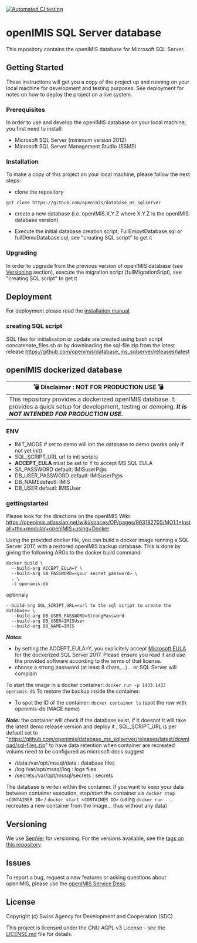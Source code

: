 [![Automated CI testing](https://github.com/openimis/database_ms_sqlserver/actions/workflows/openmis-module-test.yml/badge.svg?branch=develop)](https://github.com/openimis/database_ms_sqlserver/actions/workflows/openmis-module-test.yml)
# openIMIS SQL Server database

This repository contains the openIMIS database for Microsoft SQL Server.

## Getting Started

These instructions will get you a copy of the project up and running on your local machine for development and testing purposes. See deployment for notes on how to deploy the project on a live system.

### Prerequisites

In order to use and develop the openIMIS database on your local machine, you first need to install:

* Microsoft SQL Server (minimum version 2012)
* Microsoft SQL Server Management Studio (SSMS)

### Installation

To make a copy of this project on your local machine, please follow the next steps:

* clone the repository

```
git clone https://github.com/openimis/database_ms_sqlserver
```

* create a new database (i.e. openIMIS.X.Y.Z where X.Y.Z is the openIMIS database version)

* Execute the initial database creation script; FullEmpytDatabase.sql or fullDemoDatabase.sql, see "creating SQL script" to get it

### Upgrading

In order to upgrade from the previous version of openIMIS database (see [Versioning](#versioning) section), execute the migration script (fullMigrationSript), see "creating SQL script" to get it

## Deployment

For deployment please read the [installation manual](http://openimis.readthedocs.io/en/latest/web_application_installation.html).

<!--## Contributing

Please read [CONTRIBUTING.md](https://gist.github.com/PurpleBooth/b24679402957c63ec426) for details on our code of conduct, and the process for submitting pull requests to us.
-->

### creating SQL script 

 SQL files for initialisaiton or update are created using bash script concatenate_files.sh or by downloading the sql-file zip from the latest release https://github.com/openimis/database_ms_sqlserver/releases/latest 

## openIMIS dockerized database



| :bomb: Disclaimer : NOT FOR PRODUCTION USE :bomb: |
| --- |
| This repository provides a dockerized openIMIS database. It provides a quick setup for development, testing or demoing. ***It is NOT INTENDED FOR PRODUCTION USE.*** |


### ENV

- INIT_MODE if set to demo will init the database to demo (works only if not yet init)
- SQL_SCRIPT_URL url to init scripts
- **ACCEPT_EULA** must be set to Y to accept MS SQL EULA
- SA_PASSWORD default: IMISuserP@s
- DB_USER_PASSWORD defautl: IMISuserP@s
- DB_NAMEdefautl: IMIS
- DB_USER defautl: IMISUser


### gettingstarted

Please look for the directions on the openIMIS Wiki: https://openimis.atlassian.net/wiki/spaces/OP/pages/963182705/MO1.1+Install+the+modular+openIMIS+using+Docker

Using the provided docker file, you can build a docker image running a SQL Server 2017, with a restored openIMIS backup database.
This is done by giving the following ARGs to the docker build command:
```
docker build \
  --build-arg ACCEPT_EULA=Y \
  --build-arg SA_PASSWORD=<your secret password> \
  . \
  -t openimis-db
```

optinnaly 
```
--build-arg SQL_SCRIPT_URL=<url to the sql script to create the database> \
  --build-arg DB_USER_PASSWORD=StrongPassword
  --build-arg DB_USER=IMISUser
  --build-arg DB_NAME=IMIS
```
***Notes***:
* by setting the ACCEPT_EULA=Y, you explicitely accept [Microsoft EULA](https://go.microsoft.com/fwlink/?linkid=857698) for the dockerized SQL Server 2017. Please ensure you read it and use the provided software according to the terms of that license.
* choose a strong password (at least 8 chars,...)... or SQL Server will complain


To start the image in a docker container: `docker run -p 1433:1433 openimis-db`
To restore the backup inside the container:
* To spot the ID of the container: `docker container ls` (spot the row with openimis-db IMAGE name)


***Note:***
the container will check if the database exist, if it doesnot it will take the latest demo release version and deploy it , SQL_SCRIPT_URL is per defautl set to "https://github.com/openimis/database_ms_sqlserver/releases/latest/download/sql-files.zip"
to have data retention when container are recreated volums need to be configured as microsoft docs suggest
* <host directory>/data:/var/opt/mssql/data : database files
* <host directory>/log:/var/opt/mssql/log : logs files
* <host directory>/secrets:/var/opt/mssql/secrets : secrets

The database is writen within the container. If you want to keep your data between container execution, stop/start the container via `docker stop <CONTAINER ID>` / `docker start <CONTAINER ID>` (using `docker run ... ` recreates a new container from the image... thus without any data)



## Versioning

We use [SemVer](http://semver.org/) for versioning. For the versions available, see the [tags on this repository](https://github.com/openimis/web_app_vb/tags). 

## Issues

To report a bug, request a new features or asking questions about openIMIS, please use the [openIMIS Service Desk](https://openimis.atlassian.net/servicedesk/customer/portal/1). 

## License

Copyright (c) Swiss Agency for Development and Cooperation (SDC)

This project is licensed under the GNU AGPL v3 License - see the [LICENSE.md](LICENSE.md) file for details.

